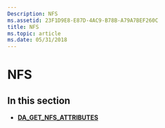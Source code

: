 ```yaml
---
Description: NFS
ms.assetid: 23F1D9E8-E87D-4AC9-B78B-A79A7BEF260C
title: NFS
ms.topic: article
ms.date: 05/31/2018
---
```


# NFS

## In this section

-   [**DA\_GET\_NFS\_ATTRIBUTES**](da-get-nfs-attributes.md)

 

 




